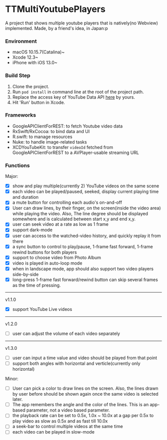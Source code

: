 # TTMultiYoutubePlayers
A project that shows multiple youtube players that is natively(no Webview) implemented. Made, by a friend's idea, in Japan:p

### Environment
* macOS 10.15.7(Catalina)~
* Xcode 12.3~
* iPhone with iOS 13.0~

### Build Step
1. Clone the project.
1. Run `pod install` in command line at the root of the project path.
1. Replace the access key of YouTube Data API [here](https://github.com/inexcii/TTMultiYoutubePlayers/blob/master/TTMultiYoutubePlayers/Constants.swift#L21) by yours.
1. Hit 'Run' button in Xcode.

### Frameworks
* GoogleAPIClientForREST: to fetch Youtube video data
* RxSwift/RxCocoa: to bind data and UI
* R.swift: to manage resources
* Nuke: to handle image-related tasks
* XCDYouTubeKit: to transfer `videoId` fetched from GoogleAPIClientForREST to a AVPlayer-usable streaming URL

### Functions
Major:
- [X] show and play multiple(currently 2) YouTube videos on the same scene
- [X] each video can be played/paused, seeked, display current playing time and duration
- [X] a mute button for controlling each audio's on-and-off
- [X] User can draw lines, by their finger, on the screen(inside the video area) while playing the video. Also, The line degree should be displayed somewhere and is calculated between start x,y and end x,y.
- [X] user can seek video at a rate as low as 1 frame
- [X] support dark-mode
- [X] user can access to the watched-video history, and quickly replay it from there
- [X] a sync button to control to play/pause, 1-frame fast forward, 1-frame rewind buttons for both players
- [X] support to choose video from Photo Album
- [X] video is played in auto-loop mode
- [X] when in landscape mode, app should also support two video players side-by-side
- [X] long-press 1-frame fast forward/rewind button can skip several frames as the time of pressing.
---
v1.1.0
- [X] support YouTube Live videos
---
v1.2.0
- [ ] user can adjust the volume of each video separately
---
v1.3.0
- [ ] user can input a time value and video should be played from that point
- [ ] support both angles with horizontal and verticle(currently only horizontal)

Minor:
- [ ] User can pick a color to draw lines on the screen. Also, the lines drawn by user before should be shown again once the same video is selected later.
- [ ] The app remembers the angle and the color of the lines. This is an app-based parameter, not a video based parameter.
- [ ] the playback rate can be set to 0.5x, 1.0x ~ 10.0x at a gap per 0.5x to play video as slow as 0.5x and as fast till 10.0x
- [ ] a seek-bar to control multiple videos at the same time
- [ ] each video can be played in slow-mode
